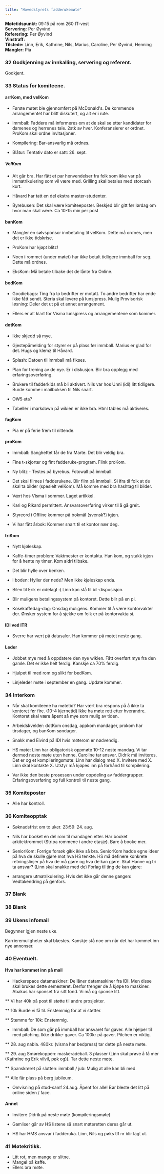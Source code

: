 ```yaml
---
title: "Hovedstyrets fadderukemøte"
---
```


**Møtetidspunkt:** 09:15 på rom 260 IT-vest  
**Servering:** Per Øyvind  
**Referering:** Per Øyvind  
**Vinstraff:**  
**Tilstede:** Linn, Erik, Kathrine, Nils, Marius, Caroline, Per Øyvind, Henning  
**Mangler:** Pia  

### 32 Godkjenning av innkalling, servering og referent.

Godkjent.

### 33 Status for komiteene.

#### arrKom, med velKom

* Første møtet ble gjennomført på McDonald's. De kommende arrangementet har blitt diskutert, og alt er i rute.

* Immball: Faddere må informeres om at de skal se etter kandidater for damenes og herrenes tale. 2stk av hver.
Konferansierer er ordnet. ProKom skal ordne invitasjoner. 

* Kompilering: Bar-ansvarlig må ordnes. 

* Blåtur: Tentativ dato er satt: 26. sept.

##### VelKom

* Alt går bra. Har fått et par henvendelser fra folk som ikke var på immatrikulering som vil være med. Grilling skal betales med storcash kort.

* Håvard har tatt en del ekstra master-studenter. 

* Byrebusen: Det skal være komiteeposter. Beskjed blir gitt før lørdag om hvor man skal være. Ca 10-15 min per post

#### banKom

* Mangler en sølvsponsor innbetaling til velKom. Dette må ordnes, men det er ikke tidskrise.

* ProKom har kjøpt blitz!

* Noen i rommet (under møtet) har ikke betalt tidligere immball for seg. Dette må ordnes. 

* EksKom: Må betale tilbake det de lånte fra Online.

#### bedKom

* Goodiebags: Ting fra to bedrifter er motatt. To andre bedrifter har ende ikke fått sendt. Steria skal levere på lunsjpress. Mulig Provisorisk løsning: Deler det ut på et annet arrangement.

* Ellers er alt klart for Visma lunsjpress og arrangementene som kommer.

#### dotKom

* Ikke skjedd så mye. 

* Gjestepåmelding for styrer er på plass før immball. Marius er glad for det. Hugs og klemz til Håvard.

* Splash: Datoen til immball må fikses. 

* Plan for trening av de nye. Er i diskusjon. Blir bra opplegg med erfaringsoverføring. 

* Brukere til fadderkids må bli aktivert. Nils var hos Unni (idi) litt tidligere. Burde komme i mailboksen til Nils snart. 

* OW5 eta?

* Tabeller i markdown på wikien er ikke bra. Html tables må aktiveres. 

#### fagKom

* Pia er på ferie frem til nittende. 

#### proKom

* Immball: Sangheftet får de fra Marte. Det blir veldig bra.

* Fine t-skjorter og fint fadderuke-program. Flink proKom. 

* Ny blitz - Testes på byrebus. Fotowall på immball. 

* Det skal filmes i fadderukene. Blir film på immball. Si ifra til folk at de skal ta bilder (spesielt velKom). Må komme med bra hashtag til bilder. 

* Vært hos Visma i sommer. Laget artikkel. 

* Kari og Rikard permittert. Ansvarsoverføring virker til å gå greit. 

* Styreord i Offline kommer på bokmål (svensk?) igjen.

* Vi har fått årbok: Kommer snart til et kontor nær deg. 

#### triKom

* Nytt kjøleskap. 

* Kaffe-timer problem: Vaktmester er kontakta. Han kom, og stakk igjen for å hente ny timer. Kom aldri tilbake.

* Det blir hylle over benken. 

* I boden: Hyller der nede? Men ikke kjøleskap enda. 

* Bilen til Erik er ødelagt :( Linn kan stå til bil-disposisjon. 

* Blir muligens betalingssystem på kontoret. Dette blir på en pi. 

* Kosekaffedag-dag: Onsdag muligens. Kommer til å være kontorvakter der. Ønsker system for å sjekke om folk er på kontorvakta si. 

#### IDI ved ITR

* Sverre har vært på datasaler. Han kommer på møtet neste gang. 

#### Leder

* Jobbet mye med å oppdatere den nye wikien. Fått overført mye fra den gamle. Det er ikke helt ferdig. Kanskje ca 70% ferdig. 

* Hjulpet til med rom og slikt for bedKom. 

* Linjeleder møte i september en gang. Update kommer. 

### 34 Interkom

* Når skal komiteene ha møtetid? Har vært bra respons på å ikke ta kontoret før fire. (10-4 kjernetid) Ikke ha møte rett etter hverandre. Kontoret skal være åpent så mye som mulig av tiden. 

* Arbeidskvelder: dotKom onsdag, appkom mandager, prokom har tirsdager, og banKom søndager. 

* Snakk med Eivind på IDI hvis møterom er nødvendig. 

* HS møte: Linn har obligatorisk oppmøte 10-12 neste mandag. Vi tar dermed neste møte uten henne. Caroline tar ansvar. Didrik må inviteres. Det er og et kompileringsmøte: Linn har dialog med X. Invitere med X. Linn skal kontakte X. Utstyr må kjøpes inn på forhånd til kompilering.

* Var ikke den beste prosessen under oppdeling av faddergrupper. Erfaringsoverføring og full kontroll til neste gang.

### 35 Komiteposter

* Alle har kontroll.

### 36 Komiteopptak

* Søknadsfrist om to uker. 23:59: 24. aug. 

* Nils har booket en del rom til mandagen etter. Har booket arkitektrommet (Stripa rommene i andre etasje). Bare å booke mer.

* SeniorKom: Forrige forsøk gikk ikke så bra. SeniorKom hadde egne ideer på hva de skulle gjøre mot hva HS tenkte. HS må definere konkrete retningslinjer på hva de må gjøre og hva de kan gjøre. Skal Hanne og tri ta ansvar? (Linn skal snakke med de) Forlag til ting de kan gjøre:
- arrangere utmatrikulering.
Hvis det ikke går denne gangen: Vedtakendring på genfors.


### 37 Blank

### 38 Blank

### 39 Ukens infomail

Begynner igjen neste uke. 

Karrieremuligheter skal blæstes. Kanskje stå noe om når det har kommet inn nye annonser.

### 40 Eventuelt.

#### Hva har kommet inn på mail

* Hackerspace datamaskiner: De låner datamaskiner fra IDI. Men disse skal brukes dette semesteret. Derfor trenger de å kjøpe to maskiner. Abakus har sponset fra sitt fond. Vi må og sponse litt.  

** Vi har 40k på post til støtte til andre prosjekter. 

** 10k Burde vi få til. Enstemmig for at vi støtter.

** Stemme for 10k: Enstemmig. 

* Immball: De som går på immball har ansvaret for gaver. Alle hjelper til med pitching. Ikke drikke-gaver. Ca 100kr på gaver. Pitchen er viktig. 

** 28. aug nabla. 480kr. (visma har bedpress) tar dette på neste møte.

** 29. aug Smørekoppen: maskeradeball. 3 plasser (Linn skal prøve å få mer (Kathrine og Erik vilvil, pøk og)). Tar dette neste møte. 

** Spanskrøret på slutten: immball / jub: Mulig at alle kan bli med.

** Alle får plass på berg jubileum.

* Omvisning på stud-samf 24.aug: Åpent for alle! Bør bleste det litt på online siden / face. 

#### Annet

* Invitere Didrik på neste møte (kompileringsmøte)

* Gamliser går av HS listene så snart møteretten deres går ut.

* HS har HMS ansvar i fadderuka. Linn, Nils og pøks tlf nr blir lagt ut. 

### 41 Møtekritikk.

* Litt rot, men mange er slitne. 
* Mangel på kaffe. 
* Ellers bra  møte. 